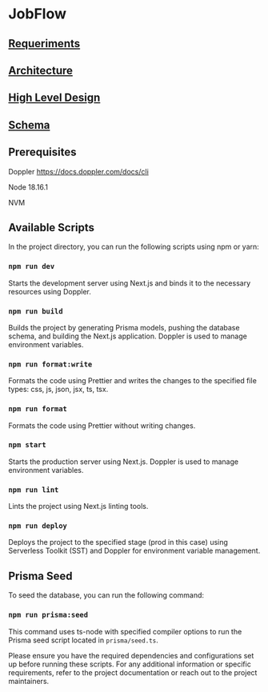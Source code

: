 # JobFlow

## [Requeriments](./docs/requeriments.md)

## [Architecture](./docs/architecrure.drawio)

## [High Level Design](./docs/high-level-design.md)

## [Schema](./prisma/schema.prisma)

## Prerequisites

Doppler https://docs.doppler.com/docs/cli

Node 18.16.1

NVM


## Available Scripts

In the project directory, you can run the following scripts using npm or yarn:

### `npm run dev`

Starts the development server using Next.js and binds it to the necessary resources using Doppler.

### `npm run build`

Builds the project by generating Prisma models, pushing the database schema, and building the Next.js application. Doppler is used to manage environment variables.

### `npm run format:write`

Formats the code using Prettier and writes the changes to the specified file types: css, js, json, jsx, ts, tsx.

### `npm run format`

Formats the code using Prettier without writing changes.

### `npm start`

Starts the production server using Next.js. Doppler is used to manage environment variables.

### `npm run lint`

Lints the project using Next.js linting tools.

### `npm run deploy`

Deploys the project to the specified stage (prod in this case) using Serverless Toolkit (SST) and Doppler for environment variable management.

## Prisma Seed

To seed the database, you can run the following command:

### `npm run prisma:seed`

This command uses ts-node with specified compiler options to run the Prisma seed script located in `prisma/seed.ts`.

Please ensure you have the required dependencies and configurations set up before running these scripts. For any additional information or specific requirements, refer to the project documentation or reach out to the project maintainers.
